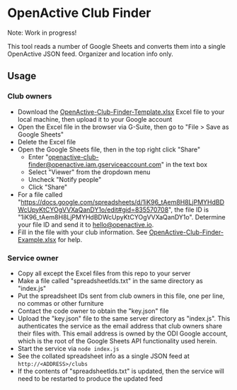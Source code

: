 # OpenActive Club Finder

Note: Work in progress!

This tool reads a number of Google Sheets and converts them into a single OpenActive JSON feed. Organizer and location info only.

## Usage

### Club owners
- Download the [OpenActive-Club-Finder-Template.xlsx](./OpenActive-Club-Finder-Template.xlsx) Excel file to your local machine, then upload it to your Google account
- Open the Excel file in the browser via G-Suite, then go to "File > Save as Google Sheets"
- Delete the Excel file
- Open the Google Sheets file, then in the top right click "Share"
  - Enter "openactive-club-finder@openactive.iam.gserviceaccount.com" in the text box
  - Select "Viewer" from the dropdown menu
  - Uncheck "Notify people"
  - Click "Share"
- For a file called "https://docs.google.com/spreadsheets/d/1iK96_tAem8H8LjPMYHdBDWcUpyKtCYOgVVXaQanDY1o/edit#gid=835570708", the file ID is "1iK96_tAem8H8LjPMYHdBDWcUpyKtCYOgVVXaQanDY1o". Determine your file ID and send it to hello@openactive.io.
- Fill in the file with your club information. See [OpenActive-Club-Finder-Example.xlsx](./OpenActive-Club-Finder-Example.xlsx) for help.

### Service owner
- Copy all except the Excel files from this repo to your server
- Make a file called "spreadsheetIds.txt" in the same directory as "index.js"
- Put the spreadsheet IDs sent from club owners in this file, one per line, no commas or other furniture
- Contact the code owner to obtain the "key.json" file
- Upload the "key.json" file to the same server directory as "index.js". This authenticates the service as the email address that club owners share their files with. This email address is owned by the ODI Google account, which is the root of the Google Sheets API functionality used herein.
- Start the service via `node index.js`
- See the collated spreadsheet info as a single JSON feed at `http://<ADDRESS>/clubs`
- If the contents of "spreadsheetIds.txt" is updated, then the service will need to be restarted to produce the updated feed
